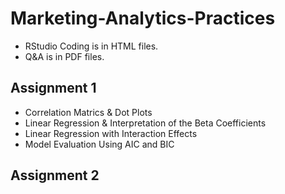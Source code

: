 # Marketing-Analytics-Practices
- RStudio Coding is in HTML files.
- Q&A is in PDF files.
## Assignment 1
- Correlation Matrics & Dot Plots
- Linear Regression & Interpretation of the Beta Coefficients
- Linear Regression with Interaction Effects
- Model Evaluation Using AIC and BIC 
## Assignment 2
